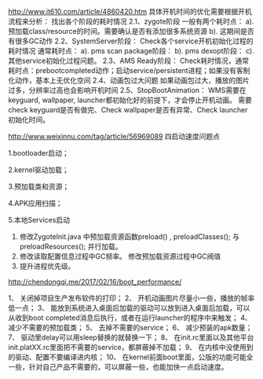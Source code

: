 http://www.it610.com/article/4860420.htm
具体开机时间的优化需要根据开机流程来分析： 找出各个阶段的耗时情况 
2.1、zygote阶段 
一般有两个耗时点： 
a). 预加载class/resource的时间。需要确认是否有添加很多系统资源 
b). 这期间是否有很多GC动作 
2.2、SystemServer阶段： 
Check各个service开机初始化过程的耗时情况 
通常耗时点： 
a). pms scan package阶段： 
b). pms dexopt阶段： 
c).其他service初始化过程问题。 
2.3、AMS Ready阶段： 
Check耗时情况，通常耗时点：prebootcompleted动作；启动service/persistent进程；如果没有客制化动作，基本上无优化空间 
2.4、动画包过大问题 
如果动画包过大，播放的图片过多，分辨率过高也会影响开机时间
2.5、StopBootAnimation： 
WMS需要在keyguard, wallpaper, launcher都初始化好的前提下，才会停止开机动画。 
需要check keyguard是否有做完、Check wallpaper是否有异常、Check launcher 初始化时间。



http://www.weixinnu.com/tag/article/56969089
四启动速度问题点

1.bootloader启动；

2.kernel驱动加载；

3.预加载类和资源；

4.APK应用扫描；

5.本地Services启动



1. 修改ZygoteInit.java 中预加载资源函数preload() ,  preloadClasses(); 与 preloadResources(); 并行加载。  
2. 修改读取配置信息过程中GC频率。 修改预加载资源过程中GC阀值
3. 提升进程优先级。 


http://chendongqi.me/2017/02/16/boot_performance/




1、  关闭掉项目生产发布软件的打印；
2、  开机动画图片尽量小一些，播放的帧率低一点；
3、  能放到系统进入桌面后加载的驱动可以放到进入桌面后加载，可以从收到boot completed消息后执行，或者在运行launcher的程序中来触发；
4、  减少不需要的预加载类；
5、  去掉不需要的service；
6、  减少预装的apk数量；
7、  驱动里delay可以用sleep替换的就替换一下；
8、  在init.rc里面以及其他平台init.platXX.rc里面把不需要的service，都屏蔽掉不加载；
9、  在内核中没使用到的驱动、配置不要编译进内核；
10、 在kernel前面boot里面，公版的功能可能全一些，针对自己产品不需要的，可以屏蔽一些，也能加快一点启动速度。
